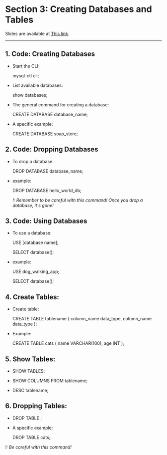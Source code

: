 # Section 3: Creating Databases and Tables

Slides are available at <a href="http://webdev.slides.com/coltsteele/" target="_blank">This link</a>.

<hr>

## 1. Code: Creating Databases

- Start the CLI:

  mysql-ctl cli; 

- List available databases:

  show databases; 

- The general command for creating a database:

  CREATE DATABASE database_name; 

- A specific example:

  CREATE DATABASE soap_store;
  
  
## 2. Code: Dropping Databases

- To drop a database:
  
  DROP DATABASE database_name; 

- example:

  DROP DATABASE hello_world_db; 

  <em>!: Remember to be careful with this command! Once you drop a database, it's gone!</em>


## 3. Code: Using Databases

- To use a database:

  USE [database name];
 
  SELECT database();
  
- example:

  USE dog_walking_app;
 
  SELECT database();


## 4. Create Tables:

- Create table:

  CREATE TABLE tablename
  (
    column_name data_type,
    column_name data_type
  );

- Example:

  CREATE TABLE cats
  (
    name VARCHAR(100),
    age INT
  );


## 5. Show Tables: 
 
- SHOW TABLES;

- SHOW COLUMNS FROM tablename;
 
- DESC tablename;


## 6. Dropping Tables:

- DROP TABLE <tablename>; 

- A specific example:

  DROP TABLE cats; 

<em>!: Be careful with this command!</em>
